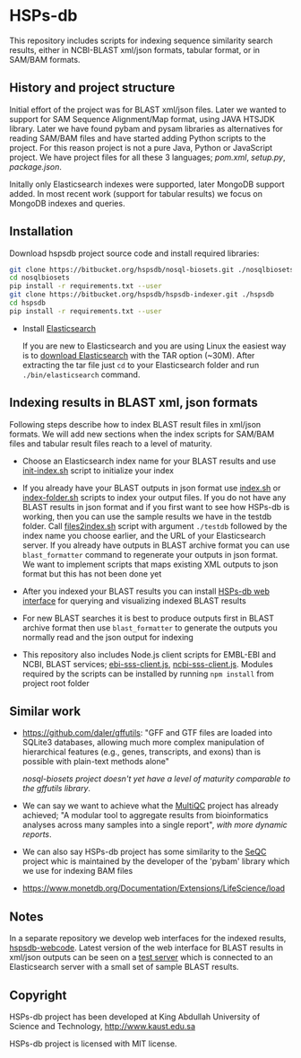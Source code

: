 # HSPs-db

This repository includes scripts for indexing sequence
similarity search results, either in NCBI-BLAST xml/json formats, tabular format,
or in SAM/BAM formats.

## History and project structure

Initial effort of the project was for BLAST xml/json files.
Later we wanted to support for SAM Sequence Alignment/Map format,
using JAVA HTSJDK library.
Later we have found pybam and pysam libraries as alternatives for reading SAM/BAM
files and have started adding Python scripts to the project.
For this reason project is not a pure Java, Python or JavaScript project.
We have project files for all these 3 languages; _pom.xml_, _setup.py_,
_package.json_.

Initally only Elasticsearch indexes were supported, later
MongoDB support added. In most recent work (support for tabular results)
we focus on MongoDB indexes and queries.

## Installation

Download hspsdb project source code and install required libraries:

```bash
git clone https://bitbucket.org/hspsdb/nosql-biosets.git ./nosqlbiosets
cd nosqlbiosets
pip install -r requirements.txt --user
git clone https://bitbucket.org/hspsdb/hspsdb-indexer.git ./hspsdb
cd hspsdb
pip install -r requirements.txt --user
```

* Install [Elasticsearch](https://www.elastic.co)

  If you are new to Elasticsearch and  you are using Linux
  the easiest way is to [download Elasticsearch](
  https://www.elastic.co/downloads/elasticsearch) with the TAR option (~30M).
  After extracting the tar file just `cd` to your Elasticsearch folder
  and run `./bin/elasticsearch` command.

## Indexing results in BLAST xml, json formats

Following steps describe how to index BLAST result files in xml/json formats. 
We will add new sections when the index scripts for SAM/BAM files and tabular
result files reach to a level of maturity.

* Choose an Elasticsearch index name for your BLAST results
  and use [init-index.sh](scripts/init-index.sh)
  script to initialize your index

* If you already have your BLAST outputs in json format use
  [index.sh](scripts/index.sh)
  or [index-folder.sh](scripts/files2index.sh) scripts
  to index your output files.
  If you do not have any BLAST results in json format and if you first want to
  see how HSPs-db is working,
  then you can use the sample results we have in the testdb folder.
  Call [files2index.sh](scripts/files2index.sh) script with argument `./testdb`
  followed by the index name you choose earlier, and the URL of your Elasticsearch
  server.
  If you already have outputs in BLAST archive format you can use
  `blast_formatter` command to regenerate your outputs in json format.
  We want to implement scripts that maps existing XML outputs to json format
  but this has not been done yet

* After you indexed your BLAST results you can install
 [HSPs-db web interface](https://github.com/uludag/hspsdb-webcode)
  for querying and visualizing indexed BLAST results

* For new BLAST searches it is best to produce outputs first in BLAST archive format
  then use `blast_formatter` to generate the outputs you normally read
  and the json output for indexing

* This repository also includes Node.js client scripts for EMBL-EBI and NCBI,
  BLAST services; [ebi-sss-client.js](scripts/ebi-sss-client.js),
  [ncbi-sss-client.js](scripts/ncbi-sss-client.js).
  Modules required by the scripts can be installed
  by running `npm install` from project root folder

## Similar work

* https://github.com/daler/gffutils:
  "GFF and GTF files are loaded into SQLite3 databases,
  allowing much more complex manipulation of hierarchical features
  (e.g., genes, transcripts, and exons) than is possible with plain-text methods
  alone"
  
  _nosql-biosets project doesn't yet have a level of maturity comparable
   to the gffutils library_.

* We can say we want to achieve what the [MultiQC](http://multiqc.info) project
  has already achieved; "A modular tool to aggregate results from bioinformatics
  analyses across many samples into a single report", _with more dynamic reports_.

* We can also say HSPs-db project has some similarity to the
 [SeQC](https://github.com/JohnLonginotto/SeQC) project whic is maintained
 by the developer of the 'pybam' library which we use for indexing BAM files
 
 * https://www.monetdb.org/Documentation/Extensions/LifeScience/load 

## Notes

In a separate repository we develop web interfaces for the indexed results,
[hspsdb-webcode](https://github.com/uludag/hspsdb-webcode).
Latest version of the web interface for BLAST results in xml/json outputs
can be seen on a [test server](http://hspsdb-test.herokuapp.com)
which is connected to an Elasticsearch server with a small set of sample
BLAST results.

## Copyright

HSPs-db project has been developed
at King Abdullah University of Science and Technology, http://www.kaust.edu.sa

HSPs-db project is licensed with MIT license.
